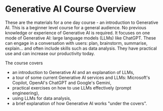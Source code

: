 # Generative AI Course Overview

These are the materials for a one day course - an introduction to Generative AI.   This is a beginner level course for a general audience.  No previous knowledge or experience of  Generative AI is required.  It focuses on one mode of Generative AI: large language models (LLMs) like ChatGPT.  These can engage in a conversation with users: plan, brainstorm, summarise, explain... and often include skills such as data analysis. They have practical use and can increase our productivity today. 

The course covers
* an introduction to Generative AI and an explanation of LLMs,
* a tour of some current Generative AI services and LLMs: Microsoft's Copilot, OpenAI's ChatGPT and Google's Gemini,
* practical exercises on how to use LLMs effectively (prompt engineering),
* using LLMs for data analysis,
* a brief explanation of how Generative AI works "under the covers".
